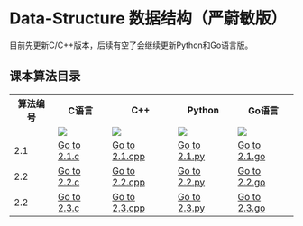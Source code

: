 # Data-Structure 数据结构（严蔚敏版） 

目前先更新C/C++版本，后续有空了会继续更新Python和Go语言版。

## 课本算法目录
<table>
<!-- 第一行-->
<tr>
	<th>算法编号</th>
	<th>C语言</th>
	<th>C++</th>
	<th>Python</th>
	<th>Go语言</th>
</tr>
<!-- 第二行-->
<tr>
	<td></td>
	<td><a href="https://github.com/SolerHo/Data-Structure/tree/master/Codes/C"> <img src="https://github.com/SolerHo/Data-Structure/blob/master/Images/C%E8%AF%AD%E8%A8%80.jpg" /></a></td>
	<td><a href="https://github.com/SolerHo/Data-Structure/tree/master/Codes/cpp"> <img src="https://github.com/SolerHo/Data-Structure/blob/master/Images/C%2B%2B.jpg" /></a></td>
	<td><a href="https://github.com/SolerHo/Data-Structure/tree/master/Codes/Python"> <img src="https://github.com/SolerHo/Data-Structure/blob/master/Images/Python.jpg" /></a></td>
	<td><a href="https://github.com/SolerHo/Data-Structure/tree/master/Codes/Golang"> <img src="https://github.com/SolerHo/Data-Structure/blob/master/Images/Go%E8%AF%AD%E8%A8%80.jpg" /></a></td>
</tr>
	
<!-- 第三行 -->
<tr>
	<td >2.1</td>
	<td ><a href = "地址">Go to 2.1.c</a></td>
	<td ><a href = "地址">Go to 2.1.cpp</a></td>
	<td ><a href = "地址">Go to 2.1.py</a></td>
	<td ><a href = "地址">Go to 2.1.go</a></td>
</tr>

<!-- 第四行 -->
<tr>
	<td >2.2</td>
	<td ><a href = "地址">Go to 2.2.c</a></td>
	<td ><a href = "地址">Go to 2.2.cpp</a></td>
	<td ><a href = "地址">Go to 2.2.py</a></td>
	<td ><a href = "地址">Go to 2.2.go</a></td>
</tr>

<!-- 第五行 -->
<tr>
	<td >2.2</td>
	<td ><a href = "地址">Go to 2.3.c</a></td>
	<td ><a href = "地址">Go to 2.3.cpp</a></td>
	<td ><a href = "地址">Go to 2.3.py</a></td>
	<td ><a href = "地址">Go to 2.3.go</a></td>
</tr>

</table>
